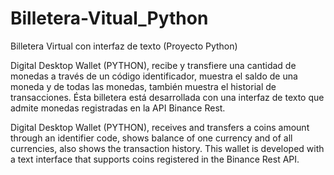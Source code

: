 # Billetera-Vitual_Python
Billetera Virtual con interfaz de texto (Proyecto Python)

Digital Desktop Wallet (PYTHON), recibe y transfiere una cantidad de monedas a través de un código identificador, muestra el saldo de una moneda y de todas las monedas, también muestra el historial de transacciones. Ésta billetera está desarrollada con una interfaz de texto que admite monedas registradas en la API Binance Rest.

Digital Desktop Wallet (PYTHON), receives and transfers a coins amount through an identifier code, shows balance of one currency and of all currencies, also shows the transaction history. This wallet is developed with a text interface that supports coins registered in the Binance Rest API.
